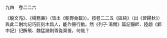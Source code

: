 九四　卷二二六

《殷文亮》、《楊務廉》（皆出《朝野僉載》）。按卷二二五《區純》（出《晉陽秋》）與此二則均記巧匠刻木爲人，能作聲行動。然《列子·湯問》篇記偃師、陸翽《鄴中記》記解飛、魏猛諸則胥從棄置，何哉？